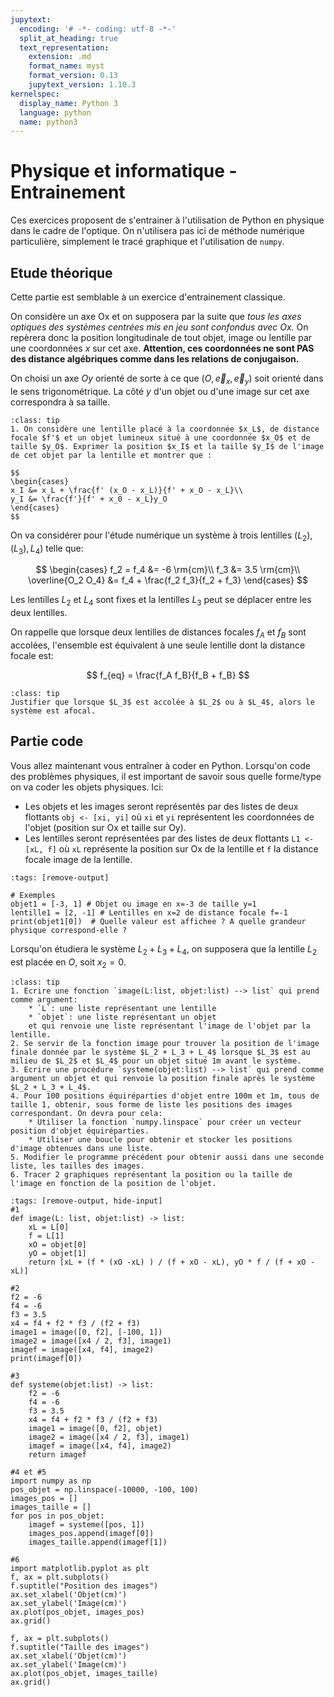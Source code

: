 ```yaml
---
jupytext:
  encoding: '# -*- coding: utf-8 -*-'
  split_at_heading: true
  text_representation:
    extension: .md
    format_name: myst
    format_version: 0.13
    jupytext_version: 1.10.3
kernelspec:
  display_name: Python 3
  language: python
  name: python3
---
```


# Physique et informatique - Entrainement

Ces exercices proposent de s'entrainer à l'utilisation de Python en physique dans le cadre de l'optique. On n'utilisera pas ici de méthode numérique particulière, simplement le tracé graphique et l'utilisation de `numpy`.

## Etude théorique
Cette partie est semblable à un exercice d'entrainement classique.

On considère un axe Ox et on supposera par la suite que _tous les axes optiques des systèmes centrées mis en jeu sont confondus avec Ox._ On repèrera donc la position longitudinale de tout objet, image ou lentille par une coordonnées $x$ sur cet axe. __Attention, ces coordonnées ne sont PAS des distance algébriques comme dans les relations de conjugaison.__

On choisi un axe $Oy$ orienté de sorte à ce que $(O, \overrightarrow{e}_x, \overrightarrow{e}_y)$ soit orienté dans le sens trigonométrique. La côté $y$ d'un objet ou d'une image sur cet axe correspondra à sa taille.

````{admonition} Mise en équation
:class: tip
1. On considère une lentille placé à la coordonnée $x_L$, de distance focale $f'$ et un objet lumineux situé à une coordonnée $x_O$ et de taille $y_O$. Exprimer la position $x_I$ et la taille $y_I$ de l'image de cet objet par la lentille et montrer que :

$$
\begin{cases}
x_I &= x_L + \frac{f' (x_O - x_L)}{f' + x_O - x_L}\\
y_I &= \frac{f'}{f' + x_0 - x_L}y_O
\end{cases}
$$
````

On va considérer pour l'étude numérique un système à trois lentilles $(L_2), (L_3), L_4)$ telle que:

$$
\begin{cases}
f_2 = f_4 &= -6 \rm{cm}\\
f_3 &= 3.5 \rm{cm}\\
\overline{O_2 O_4} &= f_4 + \frac{f_2 f_3}{f_2 + f_3}
\end{cases}
$$

Les lentilles $L_2$ et $L_4$ sont fixes et la lentilles $L_3$ peut se déplacer entre les deux lentilles.

On rappelle que lorsque deux lentilles de distances focales $f_A$ et $f_B$ sont accolées, l'ensemble est équivalent à une seule lentille dont la distance focale est:

$$
f_{eq} = \frac{f_A f_B}{f_B + f_B}
$$

````{admonition} Cas extrêmes.
:class: tip
Justifier que lorsque $L_3$ est accolée à $L_2$ ou à $L_4$, alors le système est afocal.
````

## Partie code
Vous allez maintenant vous entraîner à coder en Python. Lorsqu'on code des problèmes physiques, il est important de savoir sous quelle forme/type on va coder les objets physiques. Ici:
* Les objets et les images seront représentés par des listes de deux flottants `obj <- [xi, yi]` où `xi` et `yi` représentent les coordonnées de l'objet (position sur Ox et taille sur Oy).
* Les lentilles seront représentées par des listes de deux flottants `L1 <- [xL, f]` où `xL` représente la position sur Ox de la lentille et `f` la distance focale image de la lentille.

```{code-cell} ipython3
:tags: [remove-output]

# Exemples
objet1 = [-3, 1] # Objet ou image en x=-3 de taille y=1
lentille1 = [2, -1] # Lentilles en x=2 de distance focale f=-1
print(objet1[0])  # Quelle valeur est affichee ? A quelle grandeur physique correspond-elle ?
```

Lorsqu'on étudiera le système $L_2 + L_3 + L_4$, on supposera que la lentille $L_2$ est placée en $O$, soit $x_2 = 0$.

````{admonition} Codons
:class: tip
1. Ecrire une fonction `image(L:list, objet:list) --> list` qui prend comme argument:
    * `L`: une liste représentant une lentille
    * `objet`: une liste représentant un objet  
    et qui renvoie une liste représentant l'image de l'objet par la lentille.
2. Se servir de la fonction image pour trouver la position de l'image finale donnée par le système $L_2 + L_3 + L_4$ lorsque $L_3$ est au milieu de $L_2$ et $L_4$ pour un objet situé 1m avant le système.
3. Ecrire une procédure `systeme(objet:list) --> list` qui prend comme argument un objet et qui renvoie la position finale après le système $L_2 + L_3 + L_4$.
4. Pour 100 positions équiréparties d'objet entre 100m et 1m, tous de taille 1, obtenir, sous forme de liste les positions des images correspondant. On devra pour cela:
    * Utiliser la fonction `numpy.linspace` pour créer un vecteur position d'objet équiréparties.
    * Utiliser une boucle pour obtenir et stocker les positions d'image obtenues dans une liste.
5. Modifier le programme précédent pour obtenir aussi dans une seconde liste, les tailles des images.
6. Tracer 2 graphiques représentant la position ou la taille de l'image en fonction de la position de l'objet.
````

```{code-cell} ipython3
:tags: [remove-output, hide-input]
#1
def image(L: list, objet:list) -> list:
    xL = L[0]
    f = L[1]
    xO = objet[0]
    yO = objet[1]
    return [xL + (f * (xO -xL) ) / (f + xO - xL), yO * f / (f + xO - xL)]

#2
f2 = -6
f4 = -6
f3 = 3.5
x4 = f4 + f2 * f3 / (f2 + f3)
image1 = image([0, f2], [-100, 1])
image2 = image([x4 / 2, f3], image1)
imagef = image([x4, f4], image2)
print(imagef[0])

#3
def systeme(objet:list) -> list:
    f2 = -6
    f4 = -6
    f3 = 3.5
    x4 = f4 + f2 * f3 / (f2 + f3)
    image1 = image([0, f2], objet)
    image2 = image([x4 / 2, f3], image1)
    imagef = image([x4, f4], image2)
    return imagef

#4 et #5
import numpy as np
pos_objet = np.linspace(-10000, -100, 100)
images_pos = []
images_taille = []
for pos in pos_objet:
    imagef = systeme([pos, 1])
    images_pos.append(imagef[0])
    images_taille.append(imagef[1])

#6
import matplotlib.pyplot as plt
f, ax = plt.subplots()
f.suptitle("Position des images")
ax.set_xlabel('Objet(cm)')
ax.set_ylabel('Image(cm)')
ax.plot(pos_objet, images_pos)
ax.grid()

f, ax = plt.subplots()
f.suptitle("Taille des images")
ax.set_xlabel('Objet(cm)')
ax.set_ylabel('Image(cm)')
ax.plot(pos_objet, images_taille)
ax.grid()

```

```{code-cell} ipython3

```
